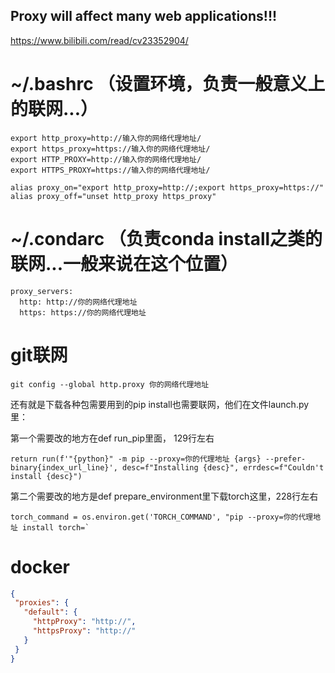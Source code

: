## Proxy will affect many web applications!!!
https://www.bilibili.com/read/cv23352904/

# ~/.bashrc （设置环境，负责一般意义上的联网...）
```
export http_proxy=http://输入你的网络代理地址/
export https_proxy=https://输入你的网络代理地址/
export HTTP_PROXY=http://输入你的网络代理地址/
export HTTPS_PROXY=https://输入你的网络代理地址/
```
```
alias proxy_on="export http_proxy=http://;export https_proxy=https://"
alias proxy_off="unset http_proxy https_proxy"
```

# ~/.condarc （负责conda install之类的联网...一般来说在这个位置）
```
proxy_servers:
  http: http://你的网络代理地址
  https: https://你的网络代理地址
```

# git联网
```
git config --global http.proxy 你的网络代理地址
```

还有就是下载各种包需要用到的pip install也需要联网，他们在文件launch.py里：

第一个需要改的地方在def run_pip里面， 129行左右
```
return run(f'"{python}" -m pip --proxy=你的代理地址 {args} --prefer-binary{index_url_line}', desc=f"Installing {desc}", errdesc=f"Couldn't install {desc}")
```
第二个需要改的地方是def prepare_environment里下载torch这里，228行左右
```
torch_command = os.environ.get('TORCH_COMMAND', "pip --proxy=你的代理地址 install torch=`
```

# docker
```json
{
 "proxies": {
   "default": {
     "httpProxy": "http://",
     "httpsProxy": "http://"
   }
 }
}
```

